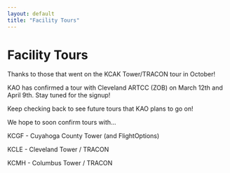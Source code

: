 ```yaml
---
layout: default
title: "Facility Tours"
---
```

# Facility Tours

Thanks to those that went on the KCAK Tower/TRACON tour in October!
 
KAO has confirmed a tour with Cleveland ARTCC (ZOB) on March 12th and April 9th. Stay tuned for the signup!

Keep checking back to see future tours that KAO plans to go on!


We hope to soon confirm tours with...

KCGF - Cuyahoga County Tower (and FlightOptions)

KCLE - Cleveland Tower / TRACON

KCMH - Columbus Tower / TRACON